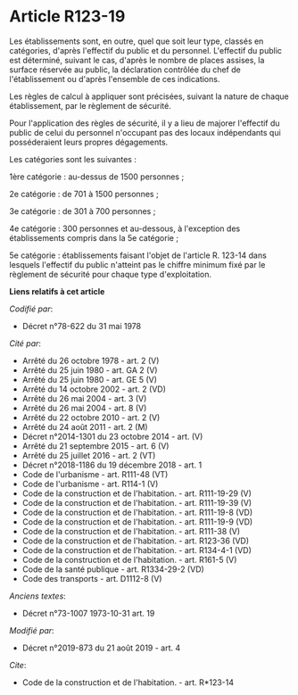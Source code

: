 # Article R123-19

Les établissements sont, en outre, quel que soit leur type, classés en catégories, d'après l'effectif du public et du
personnel. L'effectif du public est déterminé, suivant le cas, d'après le nombre de places assises, la surface réservée au
public, la déclaration contrôlée du chef de l'établissement ou d'après l'ensemble de ces indications. 

Les règles de calcul à appliquer sont précisées, suivant la nature de chaque établissement, par le règlement de sécurité. 

Pour l'application des règles de sécurité, il y a lieu de majorer l'effectif du public de celui du personnel n'occupant pas
des locaux indépendants qui posséderaient leurs propres dégagements. 

Les catégories sont les suivantes : 

1ère catégorie : au-dessus de 1500 personnes ; 

2e catégorie : de 701 à 1500 personnes ; 

3e catégorie : de 301 à 700 personnes ; 

4e catégorie : 300 personnes et au-dessous, à l'exception des établissements compris dans la 5e catégorie ; 

5e catégorie : établissements faisant l'objet de l'article R. 123-14 dans lesquels l'effectif du public n'atteint pas le
chiffre minimum fixé par le règlement de sécurité pour chaque type d'exploitation.

**Liens relatifs à cet article**

_Codifié par_:

  - Décret n°78-622 du 31 mai 1978

_Cité par_:

  - Arrêté du 26 octobre 1978 - art. 2 (V)
  - Arrêté du 25 juin 1980 - art. GA 2 (V)
  - Arrêté du 25 juin 1980 - art. GE 5 (V)
  - Arrêté du 14 octobre 2002 - art. 2 (VD)
  - Arrêté du 26 mai 2004 - art. 3 (V)
  - Arrêté du 26 mai 2004 - art. 8 (V)
  - Arrêté du 22 octobre 2010 - art. 2 (V)
  - Arrêté du 24 août 2011 - art. 2 (M)
  - Décret n°2014-1301 du 23 octobre 2014 - art. (V)
  - Arrêté du 21 septembre 2015 - art. 6 (V)
  - Arrêté du 25 juillet 2016 - art. 2 (VT)
  - Décret n°2018-1186 du 19 décembre 2018 - art. 1
  - Code de l'urbanisme - art. R111-48 (VT)
  - Code de l'urbanisme - art. R114-1 (V)
  - Code de la construction et de l'habitation. - art. R111-19-29 (V)
  - Code de la construction et de l'habitation. - art. R111-19-39 (V)
  - Code de la construction et de l'habitation. - art. R111-19-8 (VD)
  - Code de la construction et de l'habitation. - art. R111-19-9 (VD)
  - Code de la construction et de l'habitation. - art. R111-38 (V)
  - Code de la construction et de l'habitation. - art. R123-36 (VD)
  - Code de la construction et de l'habitation. - art. R134-4-1 (VD)
  - Code de la construction et de l'habitation. - art. R161-5 (V)
  - Code de la santé publique - art. R1334-29-2 (VD)
  - Code des transports - art. D1112-8 (V)

_Anciens textes_:

  - Décret n°73-1007 1973-10-31 art. 19

_Modifié par_:

  - Décret n°2019-873 du 21 août 2019 - art. 4

_Cite_:

  - Code de la construction et de l'habitation. - art. R*123-14

